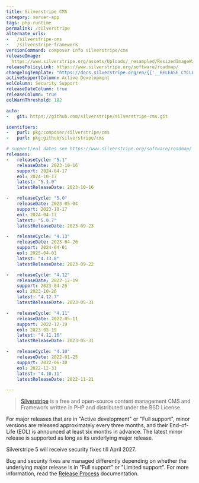 ```yaml
---
title: Silverstripe CMS
category: server-app
tags: php-runtime
permalink: /silverstripe
alternate_urls:
-   /silverstripe-cms
-   /silverstripe-framework
versionCommand: composer info silverstripe/cms
releaseImage: 
  https://www.silverstripe.org/assets/Uploads/_resampled/ResizedImageWzYwMCwzOTdd/CMS-5-Support-Timeline-May-2023.png
releasePolicyLink: https://www.silverstripe.org/software/roadmap/
changelogTemplate: "https://docs.silverstripe.org/en/{{'__RELEASE_CYCLE__'|split:'.'|first}}/changelogs/__RELEASE_CYCLE__.0/"
activeSupportColumn: Active Development
eolColumn: Security Support
releaseDateColumn: true
releaseColumn: true
eolWarnThreshold: 182

auto:
-   git: https://github.com/silverstripe/silverstripe-cms.git

identifiers:
-   purl: pkg:composer/silverstripe/cms
-   purl: pkg:github/silverstripe/cms

# support/eol dates see https://www.silverstripe.org/software/roadmap/
releases:
-   releaseCycle: "5.1"
    releaseDate: 2023-10-16
    support: 2024-04-17
    eol: 2024-10-17
    latest: "5.1.0"
    latestReleaseDate: 2023-10-16

-   releaseCycle: "5.0"
    releaseDate: 2023-05-04
    support: 2023-10-17
    eol: 2024-04-17
    latest: "5.0.7"
    latestReleaseDate: 2023-09-23

-   releaseCycle: "4.13"
    releaseDate: 2023-04-26
    support: 2024-04-01
    eol: 2025-04-01
    latest: "4.13.8"
    latestReleaseDate: 2023-09-22

-   releaseCycle: "4.12"
    releaseDate: 2022-12-19
    support: 2023-04-26
    eol: 2023-10-26
    latest: "4.12.7"
    latestReleaseDate: 2023-05-31

-   releaseCycle: "4.11"
    releaseDate: 2022-05-11
    support: 2022-12-19
    eol: 2023-05-19
    latest: "4.11.16"
    latestReleaseDate: 2023-05-31

-   releaseCycle: "4.10"
    releaseDate: 2022-01-25
    support: 2022-06-30
    eol: 2022-12-31
    latest: "4.10.11"
    latestReleaseDate: 2022-11-21

---
```


> [Silverstripe](https://www.silverstripe.org/) is a free and open-source content management CMS and Framework written in PHP and distributed under the BSD License.

For major releases that are in "Active development" or "Full support", minor versions are released approximately every three months, and their End-of-Life (EOL) is announced at least six months in advance. The latest minor release is supported as long as its underlying major release.

Silverstripe 5 will receive security fixes till April 2027.

Bug and security fixes are managed differently depending on whether the underlying major release is in "Full support" or "Limited support". For more information, read the [Release Process](https://docs.silverstripe.org/en/5/contributing/release_process/) documentation.
